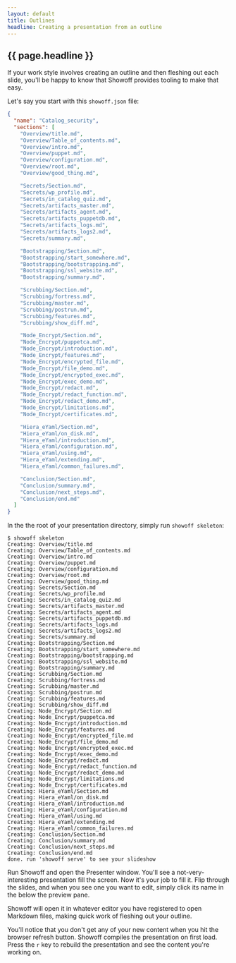 ```yaml
---
layout: default
title: Outlines
headline: Creating a presentation from an outline
---
```


## {{ page.headline }}

If your work style involves creating an outline and then fleshing out each
slide, you'll be happy to know that Showoff provides tooling to make that easy.

Let's say you start with this `showoff.json` file:

```json
{
  "name": "Catalog_security",
  "sections": [
    "Overview/title.md",
    "Overview/Table_of_contents.md",
    "Overview/intro.md",
    "Overview/puppet.md",
    "Overview/configuration.md",
    "Overview/root.md",
    "Overview/good_thing.md",

    "Secrets/Section.md",
    "Secrets/wp_profile.md",
    "Secrets/in_catalog_quiz.md",
    "Secrets/artifacts_master.md",
    "Secrets/artifacts_agent.md",
    "Secrets/artifacts_puppetdb.md",
    "Secrets/artifacts_logs.md",
    "Secrets/artifacts_logs2.md",
    "Secrets/summary.md",

    "Bootstrapping/Section.md",
    "Bootstrapping/start_somewhere.md",
    "Bootstrapping/bootstrapping.md",
    "Bootstrapping/ssl_website.md",
    "Bootstrapping/summary.md",

    "Scrubbing/Section.md",
    "Scrubbing/fortress.md",
    "Scrubbing/master.md",
    "Scrubbing/postrun.md",
    "Scrubbing/features.md",
    "Scrubbing/show_diff.md",

    "Node_Encrypt/Section.md",
    "Node_Encrypt/puppetca.md",
    "Node_Encrypt/introduction.md",
    "Node_Encrypt/features.md",
    "Node_Encrypt/encrypted_file.md",
    "Node_Encrypt/file_demo.md",
    "Node_Encrypt/encrypted_exec.md",
    "Node_Encrypt/exec_demo.md",
    "Node_Encrypt/redact.md",
    "Node_Encrypt/redact_function.md",
    "Node_Encrypt/redact_demo.md",
    "Node_Encrypt/limitations.md",
    "Node_Encrypt/certificates.md",

    "Hiera_eYaml/Section.md",
    "Hiera_eYaml/on_disk.md",
    "Hiera_eYaml/introduction.md",
    "Hiera_eYaml/configuration.md",
    "Hiera_eYaml/using.md",
    "Hiera_eYaml/extending.md",
    "Hiera_eYaml/common_failures.md",

    "Conclusion/Section.md",
    "Conclusion/summary.md",
    "Conclusion/next_steps.md",
    "Conclusion/end.md"
  ]
}
```

In the the root of your presentation directory, simply run `showoff skeleton`:

    $ showoff skeleton
    Creating: Overview/title.md
    Creating: Overview/Table_of_contents.md
    Creating: Overview/intro.md
    Creating: Overview/puppet.md
    Creating: Overview/configuration.md
    Creating: Overview/root.md
    Creating: Overview/good_thing.md
    Creating: Secrets/Section.md
    Creating: Secrets/wp_profile.md
    Creating: Secrets/in_catalog_quiz.md
    Creating: Secrets/artifacts_master.md
    Creating: Secrets/artifacts_agent.md
    Creating: Secrets/artifacts_puppetdb.md
    Creating: Secrets/artifacts_logs.md
    Creating: Secrets/artifacts_logs2.md
    Creating: Secrets/summary.md
    Creating: Bootstrapping/Section.md
    Creating: Bootstrapping/start_somewhere.md
    Creating: Bootstrapping/bootstrapping.md
    Creating: Bootstrapping/ssl_website.md
    Creating: Bootstrapping/summary.md
    Creating: Scrubbing/Section.md
    Creating: Scrubbing/fortress.md
    Creating: Scrubbing/master.md
    Creating: Scrubbing/postrun.md
    Creating: Scrubbing/features.md
    Creating: Scrubbing/show_diff.md
    Creating: Node_Encrypt/Section.md
    Creating: Node_Encrypt/puppetca.md
    Creating: Node_Encrypt/introduction.md
    Creating: Node_Encrypt/features.md
    Creating: Node_Encrypt/encrypted_file.md
    Creating: Node_Encrypt/file_demo.md
    Creating: Node_Encrypt/encrypted_exec.md
    Creating: Node_Encrypt/exec_demo.md
    Creating: Node_Encrypt/redact.md
    Creating: Node_Encrypt/redact_function.md
    Creating: Node_Encrypt/redact_demo.md
    Creating: Node_Encrypt/limitations.md
    Creating: Node_Encrypt/certificates.md
    Creating: Hiera_eYaml/Section.md
    Creating: Hiera_eYaml/on_disk.md
    Creating: Hiera_eYaml/introduction.md
    Creating: Hiera_eYaml/configuration.md
    Creating: Hiera_eYaml/using.md
    Creating: Hiera_eYaml/extending.md
    Creating: Hiera_eYaml/common_failures.md
    Creating: Conclusion/Section.md
    Creating: Conclusion/summary.md
    Creating: Conclusion/next_steps.md
    Creating: Conclusion/end.md
    done. run 'showoff serve' to see your slideshow

Run Showoff and open the Presenter window. You'll see a not-very-interesting
presentation fill the screen. Now it's your job to fill it. Flip through the
slides, and when you see one you want to edit, simply click its name in the
below the preview pane.

Showoff will open it in whatever editor you have registered to open Markdown
files, making quick work of fleshing out your outline.

You'll notice that you don't get any of your new content when you hit the
browser refresh button. Showoff compiles the presentation on first load. Press
the `r` key to rebuild the presentation and see the content you're working on.

